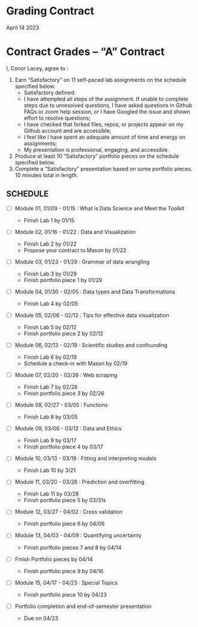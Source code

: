 Grading Contract
================
April 14 2023

<!-- This contract is adapted from Annie Somerville's contract https://github.com/anniehsom -->

# Contract Grades – “A” Contract

I, Conor Lacey, agree to :

1)  Earn “Satisfactory” on 11 self-paced lab assignments on the schedule
    specified below.
    - Satisfactory defined:
    - I have attempted all steps of the assignment. If unable to
      complete steps due to unresolved questions, I have asked questions
      in Github FAQs or zoom help session, or I have Googled the issue
      and shown effort to resolve questions;
    - I have checked that forked files, repos, or projects appear on my
      Github account and are accessible;
    - I feel like I have spent an adequate amount of time and energy on
      assignments;
    - My presentation is professional, engaging, and accessible.
2)  Produce at least 10 “Satisfactory” portfolio pieces on the schedule
    specified below.
3)  Complete a “Satisfactory” presentation based on some portfolio
    pieces. 10 minutes total in length.

## SCHEDULE

- [ ] Module 01, 01/09 - 01/15 : What is Data Science and Meet the
  Toolkit

  - Finish Lab 1 by 01/15

- [ ] Module 02, 01/16 - 01/22 : Data and Visualization

  - Finish Lab 2 by 01/22
  - Propose your contract to Mason by 01/22

- [ ] Module 03, 01/23 - 01/29 : Grammar of data wrangling

  - Finish Lab 3 by 01/29
  - Finish portfolio piece 1 by 01/29

- [ ] Module 04, 01/30 - 02/05 : Data types and Data Transformations

  - Finish Lab 4 by 02/05

- [ ] Module 05, 02/06 - 02/12 : Tips for effective data visualization

  - Finish Lab 5 by 02/12
  - Finish portfolio piece 2 by 02/12

- [ ] Module 06, 02/13 - 02/19 : Scientific studies and confounding

  - Finish Lab 6 by 02/19
  - Schedule a check-in with Mason by 02/19

- [ ] Module 07, 02/20 - 02/26 : Web scraping

  - Finish Lab 7 by 02/26
  - Finish portfolio piece 3 by 02/26

- [ ] Module 08, 02/27 - 03/05 : Functions

  - Finish Lab 8 by 03/05

- [ ] Module 09, 03/06 - 03/12 : Data and Ethics

  - Finish Lab 9 by 03/17
  - Finish portfolio piece 4 by 03/17

- [ ] Module 10, 03/13 - 03/19 : Fitting and interpreting models

  - Finish Lab 10 by 3/21

- [ ] Module 11, 03/20 - 03/26 : Prediction and overfitting

  - Finish Lab 11 by 03/28
  - Finish portfolio piece 5 by 03/31s

- [ ] Module 12, 03/27 - 04/02 : Cross validation

  - Finish portfolio piece 6 by 04/06

- [ ] Module 13, 04/03 - 04/09 : Quantifying uncertainty

  - Finish portfolio pieces 7 and 8 by 04/14

- [ ] Finish Portfolio pieces by 04/14

  - Finish portfolio piece 9 by 04/16

- [ ] Module 15, 04/17 - 04/23 : Special Topics

  - Finish portfolio piece 10 by 04/23

- [ ] Portfolio completion and end-of-semester presentation

  - Due on 04/23
